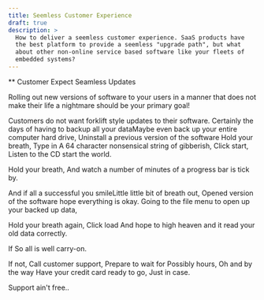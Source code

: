 ```yaml
---
title: Seemless Customer Experience
draft: true
description: >
  How to deliver a seemless customer experience. SaaS products have
  the best platform to provide a seemless "upgrade path", but what
  about other non-online service based software like your fleets of
  embedded systems?
---
```


** Customer Expect Seamless Updates 

Rolling out new versions of software to your users in a manner that
does not make their life a nightmare should be your primary goal!

Customers do not want forklift style updates to their
software. Certainly the days of having to backup all your dataMaybe
even back up your entire computer hard drive, Uninstall a previous
version of the software Hold your breath, Type in A 64 character
nonsensical string of gibberish, Click start, Listen to the CD start
the world. 

Hold your breath, And watch a number of minutes of a progress bar is
tick by.

And if all a successful you smileLittle little bit of breath out,
Opened version of the software hope everything is okay. Going to the
file menu to open up your backed up data, 

Hold your breath again, Click load And hope to high heaven and it read
your old data correctly.

If So all is well carry-on.

If not, Call customer support, Prepare to wait for Possibly hours, Oh
and by the way Have your credit card ready to go, Just in case.

Support ain't free..
